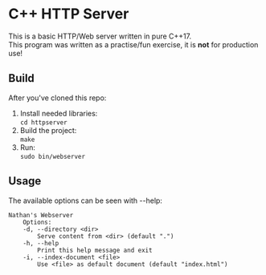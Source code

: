 # C++ HTTP Server
This is a basic HTTP/Web server written in pure C++17.  
This program was written as a practise/fun exercise, it is **not** for production use!


## Build
After you've cloned this repo:  
1. Install needed libraries:  
`cd httpserver`
2. Build the project:  
`make`
3. Run:  
`sudo bin/webserver`

## Usage
The available options can be seen with --help:  

    Nathan's Webserver
        Options:
        -d, --directory <dir>
            Serve content from <dir> (default ".")
        -h, --help
            Print this help message and exit
        -i, --index-document <file>
            Use <file> as default document (default "index.html")
